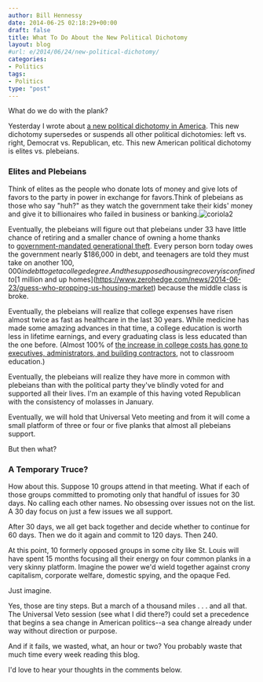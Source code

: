 ```yaml
---
author: Bill Hennessy
date: 2014-06-25 02:18:29+00:00
draft: false
title: What To Do About the New Political Dichotomy
layout: blog
#url: e/2014/06/24/new-political-dichotomy/
categories:
- Politics
tags:
- Politics
type: "post"
---
```


What do we do with the plank?

Yesterday I wrote about [a new political dichotomy in America](https://hennessysview.com/2014/06/24/new-american-political-dichotomy/). This new dichotomy supersedes or suspends all other political dichotomies: left vs. right, Democrat vs. Republican, etc. This new American political dichotomy is elites vs. plebeians.



### Elites and Plebeians



Think of elites as the people who donate lots of money and give lots of favors to the party in power in exchange for favors.Think of plebeians as those who say "huh?" as they watch the government take their kids' money and give it to billionaires who failed in business or banking.![coriola2](https://hennessysview.com/wp-content/uploads/2014/06/coriola2-300x256.jpg)


Eventually, the plebeians will figure out that plebeians under 33 have little chance of retiring and a smaller chance of owning a home thanks to [government-mandated generational theft](https://www.zerohedge.com/news/2013-12-16/chart-day-what-generational-theft-looks). Every person born today owes the government nearly $186,000 in debt, and teenagers are told they must take on another $100,000 in debt to get a college degree. And the supposed housing recovery is confined to [$1 million and up homes](https://www.zerohedge.com/news/2014-06-23/guess-who-propping-us-housing-market) because the middle class is broke.

Eventually, the plebeians will realize that college expenses have risen almost twice as fast as healthcare in the last 30 years. While medicine has made some amazing advances in that time, a college education is worth less in lifetime earnings, and every graduating class is less educated than the one before. (Almost 100% of [the increase in college costs has gone to executives, administrators, and building contractors](https://www.zerohedge.com/news/2014-06-22/what-1-trillion-student-debt-bubble-being-spent), not to classroom education.)

Eventually, the plebeians will realize they have more in common with plebeians than with the political party they've blindly voted for and supported all their lives. I'm an example of this having voted Republican with the consistency of molasses in January.

Eventually, we will hold that Universal Veto meeting and from it will come a small platform of three or four or five planks that almost all plebeians support.

But then what?



### A Temporary Truce?



How about this. Suppose 10 groups attend in that meeting. What if each of those groups committed to promoting only that handful of issues for 30 days. No calling each other names. No obsessing over issues not on the list. A 30 day focus on just a few issues we all support.

After 30 days, we all get back together and decide whether to continue for 60 days. Then we do it again and commit to 120 days. Then 240.

At this point, 10 formerly opposed groups in some city like St. Louis will have spent 15 months focusing all their energy on four common planks in a very skinny platform. Imagine the power we'd wield together against crony capitalism, corporate welfare, domestic spying, and the opaque Fed.

Just imagine.

Yes, those are tiny steps. But a march of a thousand miles . . . and all that. The Universal Veto session (see what I did there?) could set a precedence that begins a sea change in American politics--a sea change already under way without direction or purpose.

And if it fails, we wasted, what, an hour or two? You probably waste that much time every week reading this blog.

I'd love to hear your thoughts in the comments below.
